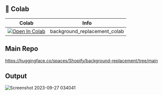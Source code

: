 
## 🦒 Colab

| Colab | Info
| --- | --- |
[![Open In Colab](https://colab.research.google.com/assets/colab-badge.svg)](https://colab.research.google.com/github/camenduru/background-replacement-colab/blob/main/background_replacement_colab.ipynb) | background_replacement_colab

## Main Repo
https://huggingface.co/spaces/Shopify/background-replacement/tree/main

## Output

![Screenshot 2023-09-27 034041](https://github.com/camenduru/background-replacement-colab/assets/54370274/c63a66b5-3c3c-40eb-8794-b7bc1b4c5a29)
